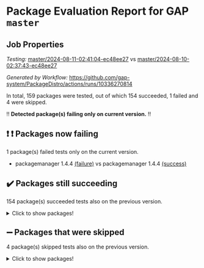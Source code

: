 # Package Evaluation Report for GAP `master`

## Job Properties

*Testing:* [master/2024-08-11-02:41:04-ec48ee27](https://github.com/gap-system/PackageDistro/blob/data/reports/master/2024-08-11-02:41:04-ec48ee27) vs [master/2024-08-10-02:37:43-ec48ee27](https://github.com/gap-system/PackageDistro/blob/data/reports/master/2024-08-10-02:37:43-ec48ee27)

*Generated by Workflow:* https://github.com/gap-system/PackageDistro/actions/runs/10336270814

In total, 159 packages were tested, out of which 154 succeeded, 1 failed and 4 were skipped.

:bangbang: **Detected package(s) failing only on current version.** :bangbang:

## :exclamation: :exclamation: Packages now failing

1 package(s) failed tests only on the current version.
- packagemanager 1.4.4 [(failure)](https://github.com/gap-system/PackageDistro/actions/runs/10336270814/job/28611941205) vs packagemanager 1.4.4 [(success)](https://github.com/gap-system/PackageDistro/actions/runs/10328171959/job/28594518181)

## :heavy_check_mark: Packages still succeeding

154 package(s) succeeded tests also on the previous version.
<details><summary>Click to show packages!</summary>

- 4ti2interface 2023.02-04 [(success)](https://github.com/gap-system/PackageDistro/actions/runs/10336270814/job/28611929831)
- ace 5.6.2 [(success)](https://github.com/gap-system/PackageDistro/actions/runs/10336270814/job/28611931408)
- aclib 1.3.2 [(success)](https://github.com/gap-system/PackageDistro/actions/runs/10336270814/job/28611931613)
- agt 0.3.1 [(success)](https://github.com/gap-system/PackageDistro/actions/runs/10336270814/job/28611931776)
- alnuth 3.2.1 [(success)](https://github.com/gap-system/PackageDistro/actions/runs/10336270814/job/28611931904)
- anupq 3.3.0 [(success)](https://github.com/gap-system/PackageDistro/actions/runs/10336270814/job/28611932480)
- atlasrep 2.1.8 [(success)](https://github.com/gap-system/PackageDistro/actions/runs/10336270814/job/28611932879)
- autodoc 2023.06.19 [(success)](https://github.com/gap-system/PackageDistro/actions/runs/10336270814/job/28611932957)
- automata 1.15 [(success)](https://github.com/gap-system/PackageDistro/actions/runs/10336270814/job/28611933022)
- automgrp 1.3.2 [(success)](https://github.com/gap-system/PackageDistro/actions/runs/10336270814/job/28611933092)
- autpgrp 1.11 [(success)](https://github.com/gap-system/PackageDistro/actions/runs/10336270814/job/28611933181)
- cap 2024.07-07 [(success)](https://github.com/gap-system/PackageDistro/actions/runs/10336270814/job/28611933269)
- caratinterface 2.3.6 [(success)](https://github.com/gap-system/PackageDistro/actions/runs/10336270814/job/28611933356)
- cddinterface 2022.11.01 [(success)](https://github.com/gap-system/PackageDistro/actions/runs/10336270814/job/28611933445)
- circle 1.6.6 [(success)](https://github.com/gap-system/PackageDistro/actions/runs/10336270814/job/28611933521)
- classicpres 1.22 [(success)](https://github.com/gap-system/PackageDistro/actions/runs/10336270814/job/28611933590)
- cohomolo 1.6.11 [(success)](https://github.com/gap-system/PackageDistro/actions/runs/10336270814/job/28611933672)
- congruence 1.2.6 [(success)](https://github.com/gap-system/PackageDistro/actions/runs/10336270814/job/28611933767)
- corelg 1.57 [(success)](https://github.com/gap-system/PackageDistro/actions/runs/10336270814/job/28611933900)
- crime 1.6 [(success)](https://github.com/gap-system/PackageDistro/actions/runs/10336270814/job/28611933995)
- crisp 1.4.6 [(success)](https://github.com/gap-system/PackageDistro/actions/runs/10336270814/job/28611934092)
- crypting 0.10.4 [(success)](https://github.com/gap-system/PackageDistro/actions/runs/10336270814/job/28611934177)
- cryst 4.1.27 [(success)](https://github.com/gap-system/PackageDistro/actions/runs/10336270814/job/28611934262)
- crystcat 1.1.10 [(success)](https://github.com/gap-system/PackageDistro/actions/runs/10336270814/job/28611934346)
- ctbllib 1.3.9 [(success)](https://github.com/gap-system/PackageDistro/actions/runs/10336270814/job/28611934432)
- cubefree 1.19 [(success)](https://github.com/gap-system/PackageDistro/actions/runs/10336270814/job/28611934607)
- curlinterface 2.3.2 [(success)](https://github.com/gap-system/PackageDistro/actions/runs/10336270814/job/28611934726)
- cvec 2.8.1 [(success)](https://github.com/gap-system/PackageDistro/actions/runs/10336270814/job/28611934817)
- datastructures 0.3.0 [(success)](https://github.com/gap-system/PackageDistro/actions/runs/10336270814/job/28611934916)
- deepthought 1.0.6 [(success)](https://github.com/gap-system/PackageDistro/actions/runs/10336270814/job/28611935009)
- design 1.8 [(success)](https://github.com/gap-system/PackageDistro/actions/runs/10336270814/job/28611935119)
- difsets 2.3.1 [(success)](https://github.com/gap-system/PackageDistro/actions/runs/10336270814/job/28611935225)
- digraphs 1.7.1 [(success)](https://github.com/gap-system/PackageDistro/actions/runs/10336270814/job/28611935321)
- edim 1.3.8 [(success)](https://github.com/gap-system/PackageDistro/actions/runs/10336270814/job/28611935424)
- example 4.3.4 [(success)](https://github.com/gap-system/PackageDistro/actions/runs/10336270814/job/28611935519)
- examplesforhomalg 2023.10-01 [(success)](https://github.com/gap-system/PackageDistro/actions/runs/10336270814/job/28611935625)
- factint 1.6.3 [(success)](https://github.com/gap-system/PackageDistro/actions/runs/10336270814/job/28611935743)
- ferret 1.0.11 [(success)](https://github.com/gap-system/PackageDistro/actions/runs/10336270814/job/28611935873)
- fga 1.5.0 [(success)](https://github.com/gap-system/PackageDistro/actions/runs/10336270814/job/28611935963)
- fining 1.5.6 [(success)](https://github.com/gap-system/PackageDistro/actions/runs/10336270814/job/28611936086)
- float 1.0.4 [(success)](https://github.com/gap-system/PackageDistro/actions/runs/10336270814/job/28611936189)
- format 1.4.4 [(success)](https://github.com/gap-system/PackageDistro/actions/runs/10336270814/job/28611936286)
- forms 1.2.11 [(success)](https://github.com/gap-system/PackageDistro/actions/runs/10336270814/job/28611936382)
- fplsa 1.2.6 [(success)](https://github.com/gap-system/PackageDistro/actions/runs/10336270814/job/28611936473)
- fr 2.4.13 [(success)](https://github.com/gap-system/PackageDistro/actions/runs/10336270814/job/28611936583)
- francy 2.0.3 [(success)](https://github.com/gap-system/PackageDistro/actions/runs/10336270814/job/28611936685)
- fwtree 1.3 [(success)](https://github.com/gap-system/PackageDistro/actions/runs/10336270814/job/28611936782)
- gapdoc 1.6.7 [(success)](https://github.com/gap-system/PackageDistro/actions/runs/10336270814/job/28611936884)
- gauss 2023.02-04 [(success)](https://github.com/gap-system/PackageDistro/actions/runs/10336270814/job/28611936983)
- gaussforhomalg 2024.07-01 [(success)](https://github.com/gap-system/PackageDistro/actions/runs/10336270814/job/28611937074)
- gbnp 1.0.5 [(success)](https://github.com/gap-system/PackageDistro/actions/runs/10336270814/job/28611937161)
- generalizedmorphismsforcap 2024.04-01 [(success)](https://github.com/gap-system/PackageDistro/actions/runs/10336270814/job/28611937250)
- genss 1.6.9 [(success)](https://github.com/gap-system/PackageDistro/actions/runs/10336270814/job/28611937344)
- gradedmodules 2024.01-01 [(success)](https://github.com/gap-system/PackageDistro/actions/runs/10336270814/job/28611937427)
- gradedringforhomalg 2024.07-01 [(success)](https://github.com/gap-system/PackageDistro/actions/runs/10336270814/job/28611937532)
- grape 4.9.0 [(success)](https://github.com/gap-system/PackageDistro/actions/runs/10336270814/job/28611937615)
- groupoids 1.74 [(success)](https://github.com/gap-system/PackageDistro/actions/runs/10336270814/job/28611937709)
- grpconst 2.6.5 [(success)](https://github.com/gap-system/PackageDistro/actions/runs/10336270814/job/28611937830)
- guarana 0.96.3 [(success)](https://github.com/gap-system/PackageDistro/actions/runs/10336270814/job/28611937925)
- guava 3.19 [(success)](https://github.com/gap-system/PackageDistro/actions/runs/10336270814/job/28611938032)
- hap 1.65 [(success)](https://github.com/gap-system/PackageDistro/actions/runs/10336270814/job/28611938135)
- hapcryst 0.1.15 [(success)](https://github.com/gap-system/PackageDistro/actions/runs/10336270814/job/28611938234)
- hecke 1.5.3 [(success)](https://github.com/gap-system/PackageDistro/actions/runs/10336270814/job/28611938325)
- help 4.0 [(success)](https://github.com/gap-system/PackageDistro/actions/runs/10336270814/job/28611938418)
- homalg 2024.01-01 [(success)](https://github.com/gap-system/PackageDistro/actions/runs/10336270814/job/28611938502)
- homalgtocas 2023.11-01 [(success)](https://github.com/gap-system/PackageDistro/actions/runs/10336270814/job/28611938565)
- idrel 2.47 [(success)](https://github.com/gap-system/PackageDistro/actions/runs/10336270814/job/28611938650)
- images 1.3.2 [(success)](https://github.com/gap-system/PackageDistro/actions/runs/10336270814/job/28611938737)
- intpic 0.3.0 [(success)](https://github.com/gap-system/PackageDistro/actions/runs/10336270814/job/28611938812)
- io 4.8.3 [(success)](https://github.com/gap-system/PackageDistro/actions/runs/10336270814/job/28611938890)
- io_forhomalg 2023.02-04 [(success)](https://github.com/gap-system/PackageDistro/actions/runs/10336270814/job/28611938957)
- irredsol 1.4.4 [(success)](https://github.com/gap-system/PackageDistro/actions/runs/10336270814/job/28611939021)
- json 2.2.1 [(success)](https://github.com/gap-system/PackageDistro/actions/runs/10336270814/job/28611939112)
- jupyterkernel 1.5.1 [(success)](https://github.com/gap-system/PackageDistro/actions/runs/10336270814/job/28611939172)
- jupyterviz 1.5.6 [(success)](https://github.com/gap-system/PackageDistro/actions/runs/10336270814/job/28611939253)
- kan 1.37 [(success)](https://github.com/gap-system/PackageDistro/actions/runs/10336270814/job/28611939317)
- kbmag 1.5.11 [(success)](https://github.com/gap-system/PackageDistro/actions/runs/10336270814/job/28611939386)
- laguna 3.9.7 [(success)](https://github.com/gap-system/PackageDistro/actions/runs/10336270814/job/28611939461)
- liealgdb 2.2.1 [(success)](https://github.com/gap-system/PackageDistro/actions/runs/10336270814/job/28611939542)
- liepring 2.9.1 [(success)](https://github.com/gap-system/PackageDistro/actions/runs/10336270814/job/28611939613)
- liering 2.4.2 [(success)](https://github.com/gap-system/PackageDistro/actions/runs/10336270814/job/28611939686)
- linearalgebraforcap 2024.07-05 [(success)](https://github.com/gap-system/PackageDistro/actions/runs/10336270814/job/28611939744)
- lins 0.9 [(success)](https://github.com/gap-system/PackageDistro/actions/runs/10336270814/job/28611939826)
- localizeringforhomalg 2023.10-01 [(success)](https://github.com/gap-system/PackageDistro/actions/runs/10336270814/job/28611939876)
- loops 3.4.3 [(success)](https://github.com/gap-system/PackageDistro/actions/runs/10336270814/job/28611939945)
- lpres 1.1.1 [(success)](https://github.com/gap-system/PackageDistro/actions/runs/10336270814/job/28611940020)
- majoranaalgebras 1.5.2 [(success)](https://github.com/gap-system/PackageDistro/actions/runs/10336270814/job/28611940094)
- mapclass 1.4.6 [(success)](https://github.com/gap-system/PackageDistro/actions/runs/10336270814/job/28611940171)
- matgrp 0.70 [(success)](https://github.com/gap-system/PackageDistro/actions/runs/10336270814/job/28611940263)
- matricesforhomalg 2024.07-01 [(success)](https://github.com/gap-system/PackageDistro/actions/runs/10336270814/job/28611940340)
- modisom 2.5.4 [(success)](https://github.com/gap-system/PackageDistro/actions/runs/10336270814/job/28611940405)
- modulepresentationsforcap 2024.07-02 [(success)](https://github.com/gap-system/PackageDistro/actions/runs/10336270814/job/28611940478)
- modules 2024.01-01 [(success)](https://github.com/gap-system/PackageDistro/actions/runs/10336270814/job/28611940587)
- monoidalcategories 2024.06-02 [(success)](https://github.com/gap-system/PackageDistro/actions/runs/10336270814/job/28611940639)
- nconvex 2022.09-01 [(success)](https://github.com/gap-system/PackageDistro/actions/runs/10336270814/job/28611940690)
- nilmat 1.4.2 [(success)](https://github.com/gap-system/PackageDistro/actions/runs/10336270814/job/28611940762)
- nock 1.5 [(success)](https://github.com/gap-system/PackageDistro/actions/runs/10336270814/job/28611940821)
- normalizinterface 1.3.6 [(success)](https://github.com/gap-system/PackageDistro/actions/runs/10336270814/job/28611940883)
- nq 2.5.11 [(success)](https://github.com/gap-system/PackageDistro/actions/runs/10336270814/job/28611940939)
- numericalsgps 1.3.1 [(success)](https://github.com/gap-system/PackageDistro/actions/runs/10336270814/job/28611941008)
- openmath 11.5.3 [(success)](https://github.com/gap-system/PackageDistro/actions/runs/10336270814/job/28611941083)
- orb 4.9.0 [(success)](https://github.com/gap-system/PackageDistro/actions/runs/10336270814/job/28611941130)
- patternclass 2.4.3 [(success)](https://github.com/gap-system/PackageDistro/actions/runs/10336270814/job/28611941285)
- permut 2.0.5 [(success)](https://github.com/gap-system/PackageDistro/actions/runs/10336270814/job/28611941356)
- polenta 1.3.10 [(success)](https://github.com/gap-system/PackageDistro/actions/runs/10336270814/job/28611941450)
- polymaking 0.8.7 [(success)](https://github.com/gap-system/PackageDistro/actions/runs/10336270814/job/28611941519)
- primgrp 3.4.4 [(success)](https://github.com/gap-system/PackageDistro/actions/runs/10336270814/job/28611941591)
- profiling 2.5.4 [(success)](https://github.com/gap-system/PackageDistro/actions/runs/10336270814/job/28611941674)
- qdistrnd 0.9.4 [(success)](https://github.com/gap-system/PackageDistro/actions/runs/10336270814/job/28611941746)
- qpa 1.35 [(success)](https://github.com/gap-system/PackageDistro/actions/runs/10336270814/job/28611941828)
- quagroup 1.8.4 [(success)](https://github.com/gap-system/PackageDistro/actions/runs/10336270814/job/28611941950)
- radiroot 2.9 [(success)](https://github.com/gap-system/PackageDistro/actions/runs/10336270814/job/28611942047)
- rcwa 4.7.1 [(success)](https://github.com/gap-system/PackageDistro/actions/runs/10336270814/job/28611942133)
- rds 1.8 [(success)](https://github.com/gap-system/PackageDistro/actions/runs/10336270814/job/28611942230)
- recog 1.4.2 [(success)](https://github.com/gap-system/PackageDistro/actions/runs/10336270814/job/28611942329)
- repndecomp 1.3.0 [(success)](https://github.com/gap-system/PackageDistro/actions/runs/10336270814/job/28611942478)
- repsn 3.1.2 [(success)](https://github.com/gap-system/PackageDistro/actions/runs/10336270814/job/28611942599)
- resclasses 4.7.3 [(success)](https://github.com/gap-system/PackageDistro/actions/runs/10336270814/job/28611942700)
- ringsforhomalg 2024.06-01 [(success)](https://github.com/gap-system/PackageDistro/actions/runs/10336270814/job/28611942818)
- sco 2023.08-01 [(success)](https://github.com/gap-system/PackageDistro/actions/runs/10336270814/job/28611942918)
- scscp 2.4.3 [(success)](https://github.com/gap-system/PackageDistro/actions/runs/10336270814/job/28611943016)
- semigroups 5.3.7 [(success)](https://github.com/gap-system/PackageDistro/actions/runs/10336270814/job/28611943114)
- sglppow 2.4 [(success)](https://github.com/gap-system/PackageDistro/actions/runs/10336270814/job/28611943195)
- sgpviz 0.999.5 [(success)](https://github.com/gap-system/PackageDistro/actions/runs/10336270814/job/28611943296)
- simpcomp 2.1.14 [(success)](https://github.com/gap-system/PackageDistro/actions/runs/10336270814/job/28611943421)
- singular 2024.06.03 [(success)](https://github.com/gap-system/PackageDistro/actions/runs/10336270814/job/28611943564)
- sl2reps 1.1 [(success)](https://github.com/gap-system/PackageDistro/actions/runs/10336270814/job/28611943657)
- sla 1.6.2 [(success)](https://github.com/gap-system/PackageDistro/actions/runs/10336270814/job/28611943769)
- smallgrp 1.5.4 [(success)](https://github.com/gap-system/PackageDistro/actions/runs/10336270814/job/28611943926)
- smallsemi 0.7.0 [(success)](https://github.com/gap-system/PackageDistro/actions/runs/10336270814/job/28611944068)
- sonata 2.9.6 [(success)](https://github.com/gap-system/PackageDistro/actions/runs/10336270814/job/28611944207)
- sophus 1.27 [(success)](https://github.com/gap-system/PackageDistro/actions/runs/10336270814/job/28611944462)
- sotgrps 1.2 [(success)](https://github.com/gap-system/PackageDistro/actions/runs/10336270814/job/28611944573)
- spinsym 1.5.2 [(success)](https://github.com/gap-system/PackageDistro/actions/runs/10336270814/job/28611944685)
- standardff 1.0 [(success)](https://github.com/gap-system/PackageDistro/actions/runs/10336270814/job/28611944809)
- symbcompcc 1.3.2 [(success)](https://github.com/gap-system/PackageDistro/actions/runs/10336270814/job/28611944919)
- thelma 1.3 [(success)](https://github.com/gap-system/PackageDistro/actions/runs/10336270814/job/28611945008)
- tomlib 1.2.11 [(success)](https://github.com/gap-system/PackageDistro/actions/runs/10336270814/job/28611945103)
- toolsforhomalg 2024.07-01 [(success)](https://github.com/gap-system/PackageDistro/actions/runs/10336270814/job/28611945198)
- toric 1.9.6 [(success)](https://github.com/gap-system/PackageDistro/actions/runs/10336270814/job/28611945288)
- toricvarieties 2022.07.13 [(success)](https://github.com/gap-system/PackageDistro/actions/runs/10336270814/job/28611945369)
- transgrp 3.6.5 [(success)](https://github.com/gap-system/PackageDistro/actions/runs/10336270814/job/28611945476)
- typeset 1.2.2 [(success)](https://github.com/gap-system/PackageDistro/actions/runs/10336270814/job/28611945552)
- ugaly 4.1.3 [(success)](https://github.com/gap-system/PackageDistro/actions/runs/10336270814/job/28611945630)
- unipot 1.6 [(success)](https://github.com/gap-system/PackageDistro/actions/runs/10336270814/job/28611945718)
- unitlib 4.2.0 [(success)](https://github.com/gap-system/PackageDistro/actions/runs/10336270814/job/28611945811)
- utils 0.85 [(success)](https://github.com/gap-system/PackageDistro/actions/runs/10336270814/job/28611945930)
- uuid 0.7 [(success)](https://github.com/gap-system/PackageDistro/actions/runs/10336270814/job/28611946007)
- walrus 0.9991 [(success)](https://github.com/gap-system/PackageDistro/actions/runs/10336270814/job/28611946101)
- wedderga 4.10.5 [(success)](https://github.com/gap-system/PackageDistro/actions/runs/10336270814/job/28611946183)
- xmod 2.92 [(success)](https://github.com/gap-system/PackageDistro/actions/runs/10336270814/job/28611946265)
- xmodalg 1.23 [(success)](https://github.com/gap-system/PackageDistro/actions/runs/10336270814/job/28611946354)
- yangbaxter 0.10.6 [(success)](https://github.com/gap-system/PackageDistro/actions/runs/10336270814/job/28611946432)
- zeromqinterface 0.15 [(success)](https://github.com/gap-system/PackageDistro/actions/runs/10336270814/job/28611946500)
</details>

## :heavy_minus_sign: Packages that were skipped

4 package(s) skipped tests also on the previous version.
<details><summary>Click to show packages!</summary>

- browse 1.8.21 [(skipped)](https://github.com/gap-system/PackageDistro/actions/runs/10336270814/job/28611801188)
- itc 1.5.1 [(skipped)](https://github.com/gap-system/PackageDistro/actions/runs/10336270814/job/28611801188)
- polycyclic 2.16 [(skipped)](https://github.com/gap-system/PackageDistro/actions/runs/10336270814/job/28611801188)
- xgap 4.32 [(skipped)](https://github.com/gap-system/PackageDistro/actions/runs/10336270814/job/28611801188)
</details>

